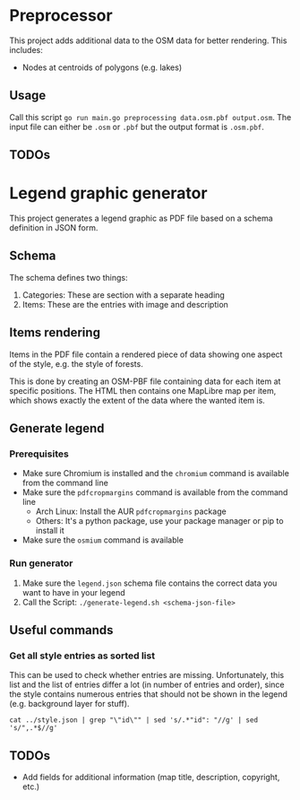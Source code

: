 # Preprocessor

This project adds additional data to the OSM data for better rendering.
This includes:

* Nodes at centroids of polygons (e.g. lakes)

## Usage

Call this script `go run main.go preprocessing data.osm.pbf output.osm`.
The input file can either be `.osm` or `.pbf` but the output format is `.osm.pbf`.

## TODOs

# Legend graphic generator

This project generates a legend graphic as PDF file based on a schema definition in JSON form.

## Schema

The schema defines two things:

1. Categories: These are section with a separate heading
2. Items: These are the entries with image and description

## Items rendering

Items in the PDF file contain a rendered piece of data showing one aspect of the style, e.g. the style of forests.

This is done by creating an OSM-PBF file containing data for each item at specific positions.
The HTML then contains one MapLibre map per item, which shows exactly the extent of the data where the wanted item is.

## Generate legend

### Prerequisites

* Make sure Chromium is installed and the `chromium` command is available from the command line
* Make sure the `pdfcropmargins` command is available from the command line
  * Arch Linux: Install the AUR `pdfcropmargins` package
  * Others: It's a python package, use your package manager or pip to install it
* Make sure the `osmium` command is available

### Run generator

1. Make sure the `legend.json` schema file contains the correct data you want to have in your legend
2. Call the Script: `./generate-legend.sh <schema-json-file>`

## Useful commands

### Get all style entries as sorted list

This can be used to check whether entries are missing.
Unfortunately, this list and the list of entries differ a lot (in number of entries and order), since the style contains numerous entries that should not be shown in the legend (e.g. background layer for stuff).

```shell
cat ../style.json | grep "\"id\"" | sed 's/.*"id": "//g' | sed 's/",.*$//g'
```

## TODOs

* Add fields for additional information (map title, description, copyright, etc.)